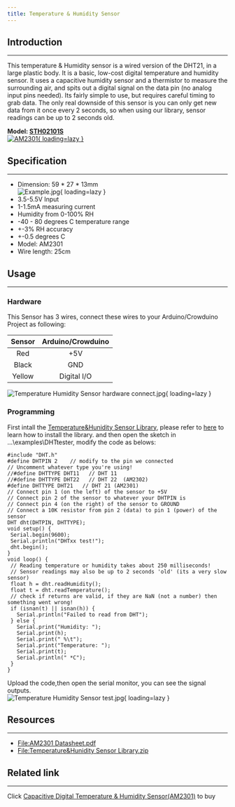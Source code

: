 ```yaml
---
title: Temperature & Humidity Sensor
---
```


## Introduction
------------

This temperature &amp; Humidity sensor is a wired version of the DHT21, in a large plastic body. It is a basic, low-cost digital temperature and humidity sensor. It uses a capacitive humidity sensor and a thermistor to measure the surrounding air, and spits out a digital signal on the data pin (no analog input pins needed). Its fairly simple to use, but requires careful timing to grab data. The only real downside of this sensor is you can only get new data from it once every 2 seconds, so when using our library, sensor readings can be up to 2 seconds old.

**Model: [STH02101S](http://www.elecrow.com/sensor-c-111/temperature-humidity-c-111_112/capacitive-digital-temperature-humidity-sensoram2301-p-312.html)**  
[![AM2301](https://wiki.elecrow.com/images/thumb/a/ae/AM222.jpg.jpg/400px-AM222.jpg.jpg){ loading=lazy }]("AM2301")

## Specification
-------------

- Dimension: 59 \* 27 \* 13mm  
    ![Example.jpg](https://wiki.elecrow.com/images/a/a9/Example.jpg){ loading=lazy }
- 3.5-5.5V Input
- 1-1.5mA measuring current
- Humidity from 0-100% RH
- -40 - 80 degrees C temperature range
- +-3% RH accuracy
- +-0.5 degrees C
- Model: AM2301
- Wire length: 25cm

## Usage
-----

### **Hardware**

This Sensor has 3 wires, connect these wires to your Arduino/Crowduino Project as following:

| **Sensor** | Arduino/Crowduino |
|:-:|:-:|
| Red | +5V |
| Black | GND |
| Yellow | Digital I/O |


![Temperature Humidity Sensor hardware connect.jpg](https://wiki.elecrow.com/images/thumb/9/9e/Temperature_Humidity_Sensor_hardware_connect.jpg/500px-Temperature_Humidity_Sensor_hardware_connect.jpg){ loading=lazy }

### **Programming**

First intall the [Temperature&amp;Hunidity Sensor Library](#resources), please refer to [here](../../how/how-to-install-the-librarys-and-upload-programs-to-arduino.md) to learn how to install the library. and then open the sketch in ...\\examples\\DHTtester, modify the code as belows:

```
#include "DHT.h"
#define DHTPIN 2    // modify to the pin we connected
// Uncomment whatever type you're using!
//#define DHTTYPE DHT11   // DHT 11 
//#define DHTTYPE DHT22   // DHT 22  (AM2302)
#define DHTTYPE DHT21   // DHT 21 (AM2301)
// Connect pin 1 (on the left) of the sensor to +5V
// Connect pin 2 of the sensor to whatever your DHTPIN is
// Connect pin 4 (on the right) of the sensor to GROUND
// Connect a 10K resistor from pin 2 (data) to pin 1 (power) of the sensor
DHT dht(DHTPIN, DHTTYPE);
void setup() {
 Serial.begin(9600); 
 Serial.println("DHTxx test!");
 dht.begin();
}
void loop() {
 // Reading temperature or humidity takes about 250 milliseconds!
 // Sensor readings may also be up to 2 seconds 'old' (its a very slow sensor)
 float h = dht.readHumidity();
 float t = dht.readTemperature();
 // check if returns are valid, if they are NaN (not a number) then something went wrong!
 if (isnan(t) || isnan(h)) {
   Serial.println("Failed to read from DHT");
 } else {
   Serial.print("Humidity: "); 
   Serial.print(h);
   Serial.print(" %\t");
   Serial.print("Temperature: "); 
   Serial.print(t);
   Serial.println(" *C");
 }
}
```


Upload the code,then open the serial monitor, you can see the signal outputs.  
![Temperature Humidity Sensor test.jpg](https://wiki.elecrow.com/images/0/0d/Temperature_Humidity_Sensor_test.jpg){ loading=lazy }

## Resources
---------

- [File:AM2301 Datasheet.pdf](https://wiki.elecrow.com/images/4/44/AM2301_Datasheet.pdf "File:AM2301 Datasheet.pdf")
- [File:Temperature&amp;Hunidity Sensor Library.zip](https://wiki.elecrow.com/images/e/e9/Temperature%26Hunidity_Sensor_Library.zip "File:Temperature&Hunidity Sensor Library.zip")

## Related link
------------

Click [Capacitive Digital Temperature &amp; Humidity Sensor(AM2301)](http://www.elecrow.com/sensor-c-111/temperature-humidity-c-111_112/capacitive-digital-temperature-humidity-sensoram2301-p-312.html) to buy